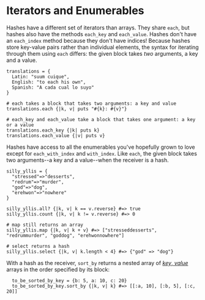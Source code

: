 # Iterators and Enumerables

Hashes have a different set of iterators than arrays. They share `each`, but hashes also have the methods `each_key` and `each_value`. Hashes don't have an `each_index` method because they don't have indices! Because hashes store key-value pairs rather than individual elements, the syntax for iterating through them using `each` differs: the given block takes _two_ arguments, a key and a value.

    translations = {
      Latin: "suum cuique",
      English: "to each his own",
      Spanish: "A cada cual lo suyo"
    }

    # each takes a block that takes two arguments: a key and value
    translations.each {|k, v| puts "#{k}: #{v}"}  

    # each_key and each_value take a block that takes one argument: a key or a value
    translations.each_key {|k| puts k}
    translations.each_value {|v| puts v}

Hashes have access to all the enumerables you've hopefully grown to love except for `each_with_index` and `with_index`. Like `each`, the given block takes two arguments--a key and a value--when the receiver is a hash.

    silly_yllis = {
      "stressed"=>"desserts",
      "redrum"=>"murder",
      "god"=>"dog",
      "erehwon"=>"nowhere"
    }

    silly_yllis.all? {|k, v| k == v.reverse} #=> true
    silly_yllis.count {|k, v| k != v.reverse} #=> 0

    # map still returns an array
    silly_yllis.map {|k, v| k + v} #=> ["stresseddesserts", "redrummurder", "goddog", "erehwonnowhere"]

    # select returns a hash
    silly_yllis.select {|k, v| k.length < 4} #=> {"god" => "dog"}

With a hash as the receiver, `sort_by` returns a nested array of <a href="" target="_blank">_key_, _value_</a> arrays in the order specified by its block:

      to_be_sorted_by_key = {b: 5, a: 10, c: 20}
      to_be_sorted_by_key.sort_by {|k, v| k} #=> [[:a, 10], [:b, 5], [:c, 20]]